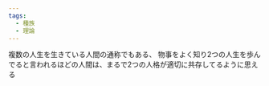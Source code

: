 ```yaml
---
tags:
  - 種族
  - 理論
---
```

複数の人生を生きている人間の通称でもある、
物事をよく知り2つの人生を歩んでると言われるほどの人間は、まるで2つの人格が適切に共存してるように思える
